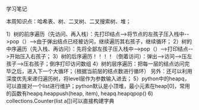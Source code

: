 学习笔记

本周知识点：哈希表、树、二叉树、二叉搜索树、堆；

1）树的前序遍历（先访问、再入栈）：先打印结点-->将节点的左孩子压入栈中-->pop（）-->由于弹出结点已经被访问，继续遍历其右孩子，继续循环；
2）树的中序遍历（先入栈、再访问）：先将全部左孩子压入栈中-->pop（）-->打印结点-->开始压入右孩子；
3）树的后序遍历！！！！（倒着访问）：弹出-->访问-->压左孩子-->压右孩子；倒序打印访问数组
4）树的层序遍历：把每一层的结点访问完毕之后，进入下一个大循环；（根据当前层的结点数进行循环） 另外：还可以利用深度优先来递归遍历树，将level层作为参数输入进去；
5）python中的heapq，可以直接对一个list进行维护；python默认是小顶堆，最小元素在heap[0]，常用的函数有heapq.heappush(heap, item), heapq.heapqpop()
6) collections.Counter(list a[])可以直接构建字典


